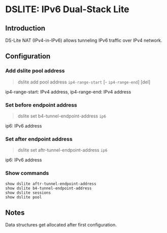 # DSLITE: IPv6 Dual-Stack Lite

## Introduction

DS-Lite NAT (IPv4-in-IPv6) allows tunneling IPv6 traffic over IPv4 network.

## Configuration

### Add dslite pool address

> dslite add pool address `ip4-range-start` [- `ip4-range-end`] [del]

ip4-range-start: IPv4 address, ip4-range-end: IPv4 address

### Set before endpoint address

> dslite set b4-tunnel-endpoint-address `ip6`

ip6: IPv6 address

### Set after endpoint address

> dslite set aftr-tunnel-endpoint-address `ip6`

ip6: IPv6 address

### Show commands

```
show dslite aftr-tunnel-endpoint-address
show dslite b4-tunnel-endpoint-address
show dslite sessions
show dslite pool
```

## Notes

Data structures get allocated after first configuration.
